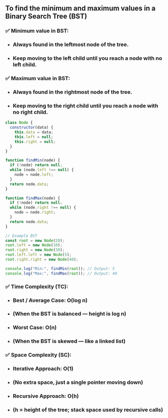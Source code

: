 ## To find the minimum and maximum values in a Binary Search Tree (BST)

### ✅ Minimum value in BST:
* ### Always found in the leftmost node of the tree.

* ### Keep moving to the left child until you reach a node with no left child.

### ✅ Maximum value in BST:
* ### Always found in the rightmost node of the tree.

* ### Keep moving to the right child until you reach a node with no right child.

```js
class Node {
  constructor(data) {
    this.data = data;
    this.left = null;
    this.right = null;
  }
}

function findMin(node) {
  if (!node) return null;
  while (node.left !== null) {
    node = node.left;
  }
  return node.data;
}

function findMax(node) {
  if (!node) return null;
  while (node.right !== null) {
    node = node.right;
  }
  return node.data;
}

// Example BST
const root = new Node(20);
root.left = new Node(10);
root.right = new Node(30);
root.left.left = new Node(5);
root.right.right = new Node(40);

console.log("Min:", findMin(root)); // Output: 5
console.log("Max:", findMax(root)); // Output: 40

```
### ✅ Time Complexity (TC):
* ### Best / Average Case: O(log n)
* ### (When the BST is balanced — height is log n)

* ### Worst Case: O(n)
* ### (When the BST is skewed — like a linked list)

### ✅ Space Complexity (SC):
* ### Iterative Approach: O(1)
* ### (No extra space, just a single pointer moving down)

* ### Recursive Approach: O(h)
* ### (h = height of the tree; stack space used by recursive calls)

